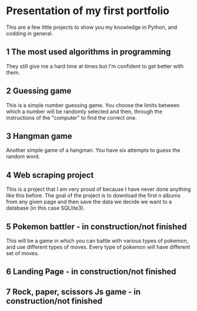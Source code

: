 # Presentation of my first portfolio

This are a few little projects to show you my knowledge in Python, and codding in general.
## 1 The most used algorithms in programming
They still give me a hard time at times but I'm confident to get better with them.

## 2 Guessing game
This is a simple number guessing game. You choose the limits between which a number will be randomly selected and then, through the instructions of the "computer" to find the correct one.

## 3 Hangman game
Another simple game of a hangman. You have six attempts to guess the random word.

## 4 Web scraping project
This is a project that I am very proud of because I have never done anything like this before. 
The goal of the project is to download the first n albums from any given page and then save the data we decide we want to a database (in this case SQLlite3).

## 5 Pokemon battler - in construction/not finished
This will be a game in which you can battle with various types of pokemon, and use different types of moves. Every type of pokemon will have different set of moves.

## 6 Landing Page - in construction/not finished

## 7 Rock, paper, scissors Js game - in construction/not finished
